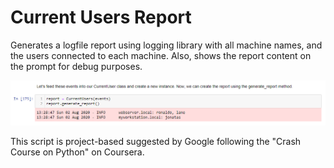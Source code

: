 # Current Users Report

Generates a logfile report using logging library with all machine names, and the users connected to each machine.
Also, shows the report content on the prompt for debug purposes. 

![](images/currentuser_report.PNG)

This script is project-based suggested by Google following the "Crash Course on Python" on Coursera.
